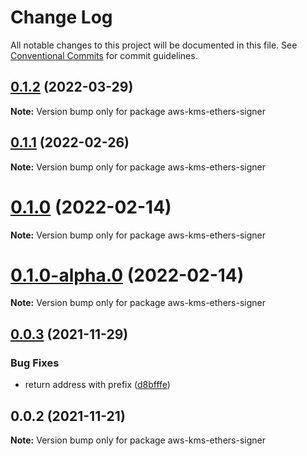 # Change Log

All notable changes to this project will be documented in this file.
See [Conventional Commits](https://conventionalcommits.org) for commit guidelines.

## [0.1.2](https://github.com/odanado/aws-kms-provider/compare/aws-kms-ethers-signer@0.1.1...aws-kms-ethers-signer@0.1.2) (2022-03-29)

**Note:** Version bump only for package aws-kms-ethers-signer

## [0.1.1](https://github.com/odanado/aws-kms-provider/compare/aws-kms-ethers-signer@0.1.0...aws-kms-ethers-signer@0.1.1) (2022-02-26)

**Note:** Version bump only for package aws-kms-ethers-signer

# [0.1.0](https://github.com/odanado/aws-kms-provider/compare/aws-kms-ethers-signer@0.1.0-alpha.0...aws-kms-ethers-signer@0.1.0) (2022-02-14)

**Note:** Version bump only for package aws-kms-ethers-signer

# [0.1.0-alpha.0](https://github.com/odanado/aws-kms-provider/compare/aws-kms-ethers-signer@0.0.3...aws-kms-ethers-signer@0.1.0-alpha.0) (2022-02-14)

**Note:** Version bump only for package aws-kms-ethers-signer

## [0.0.3](https://github.com/odanado/aws-kms-provider/compare/aws-kms-ethers-signer@0.0.2...aws-kms-ethers-signer@0.0.3) (2021-11-29)

### Bug Fixes

- return address with prefix ([d8bfffe](https://github.com/odanado/aws-kms-provider/commit/d8bfffecb45bb1bfd7067997565d6967ccdcf4ad))

## 0.0.2 (2021-11-21)

**Note:** Version bump only for package aws-kms-ethers-signer
